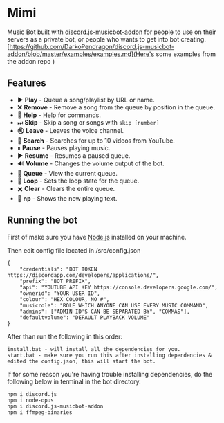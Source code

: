 # Mimi
Music Bot built with [discord.js-musicbot-addon](https://github.com/DarkoPendragon/discord.js-musicbot-addon) for people to use on their servers as a private bot, or people who wants to get into bot creating. [https://github.com/DarkoPendragon/discord.js-musicbot-addon/blob/master/examples/examples.md](Here's some examples from the addon repo )

## Features
* ▶️ **Play** - 
Queue a song/playlist by URL or name.
* ❌ **Remove** - 
Remove a song from the queue by position in the queue.
* 📃 **Help** - 
Help for commands.
* ⏭ **Skip** - 
Skip a song or songs with `skip [number]`
* 🔇 **Leave** - 
Leaves the voice channel.
* 🔎 **Search** - 
Searches for up to 10 videos from YouTube.
* ⏸ **Pause** - 
Pauses playing music.
* ▶️ **Resume** - 
Resumes a paused queue.
* 🔊 **Volume** - 
Changes the volume output of the bot.
* 📑 **Queue** - 
View the current queue.
* 🔁 **Loop** - 
Sets the loop state for the queue.
* ✖️ **Clear** - 
Clears the entire queue.
* 🎵 **np** - 
Shows the now playing text.

## Running the bot
First of make sure you have [Node.js](https://nodejs.org/en/) installed on your machine.

Then edit config file located in /src/config.json
```
{
    "credentials": "BOT TOKEN https://discordapp.com/developers/applications/",
    "prefix": "BOT PREFIX",
    "api": "YOUTUBE API KEY https://console.developers.google.com/",
    "ownerid": "YOUR USER ID",
    "colour": "HEX COLOUR, NO #",
    "musicrole": "ROLE WHICH ANYONE CAN USE EVERY MUSIC COMMAND",
    "admins": ["ADMIN ID'S CAN BE SEPARATED BY", "COMMAS"],
    "defaultvolume": "DEFAULT PLAYBACK VOLUME"
}
```
After than run the following in this order:
```
install.bat - will install all the dependencies for you.
start.bat - make sure you run this after installing dependencies & edited the config.json, this will start the bot.
```
If for some reason you're having trouble installing dependencies, do the following below in terminal in the bot directory.
```
npm i discord.js
npm i node-opus
npm i discord.js-musicbot-addon
npm i ffmpeg-binaries
```
